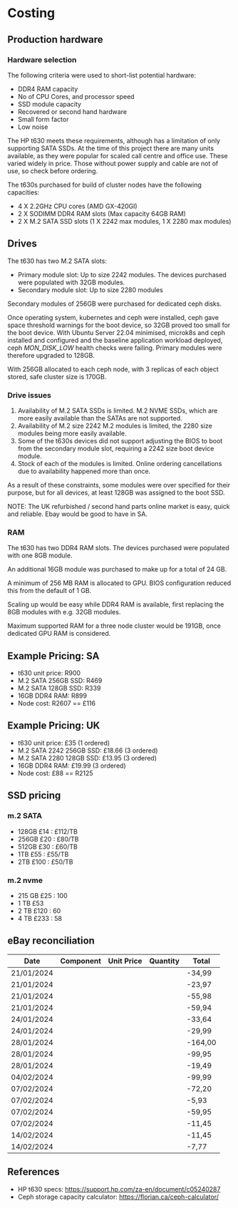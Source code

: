 # Costing

## Production hardware

### Hardware selection

The following criteria were used to short-list potential hardware:

- DDR4 RAM capacity
- No of CPU Cores, and processor speed
- SSD module capacity
- Recovered or second hand hardware
- Small form factor
- Low noise

The HP t630 meets these requirements, although has a limitation of only supporting SATA SSDs. At the time of this project there are many units available, as they were popular for scaled call centre and office use. These varied widely in price. Those without power supply and cable are not of use, so check before ordering.

The t630s purchased for build of cluster nodes have the following capacities:

- 4 X 2.2GHz CPU cores (AMD GX-420GI)
- 2 X SODIMM DDR4 RAM slots (Max capacity 64GB RAM)
- 2 X M.2 SATA SSD slots (1 X 2242 max modules, 1 X 2280 max modules)

## Drives

The t630 has two M.2 SATA slots:

- Primary module slot: Up to size 2242 modules. The devices purchased were populated with 32GB modules.
- Secondary module slot: Up to size 2280 modules

Secondary modules of 256GB were purchased for dedicated ceph disks.

Once operating system, kubernetes and ceph were installed, ceph gave space threshold warnings for the boot device, so 32GB proved too small for the boot device.  With Ubuntu Server 22.04 minimised, microk8s and ceph installed and configured and the baseline application workload deployed, ceph *MON_DISK_LOW* health checks were failing. Primary modules were therefore upgraded to 128GB.

With 256GB allocated to each ceph node, with 3 replicas of each object stored, safe cluster size is 170GB.

### Drive issues

1. Availability of M.2 SATA SSDs is limited. M.2 NVME SSDs, which are more easily available than the SATAs are not supported.
1. Availability of M.2 size 2242 M.2 modules is limited, the 2280 size modules being more easily available.
1. Some of the t630s devices did not support adjusting the BIOS to boot from the secondary module slot, requiring a 2242 size boot device module.
1. Stock of each of the modules is limited. Online ordering cancellations due to availability happened more than once.

As a result of these constraints, some modules were over specified for their purpose, but for all devices, at least 128GB was assigned to the boot SSD.

NOTE: The UK refurbished / second hand parts online market is easy, quick and reliable. Ebay would be good to have in SA.

### RAM

The t630 has two DDR4 RAM slots. The devices purchased were populated with one 8GB module.

An additional 16GB module was purchased to make up for a total of 24 GB.

A minimum of 256 MB RAM is allocated to GPU. BIOS configuration reduced this from the default of 1 GB.

Scaling up would be easy while DDR4 RAM is available, first replacing the 8GB modules with e.g. 32GB modules.

Maximum supported RAM for a three node cluster would be 191GB, once dedicated GPU RAM is considered.

## Example Pricing: SA

- t630 unit price: R900
- M.2 SATA 256GB SSD: R469
- M.2 SATA 128GB SSD: R339
- 16GB DDR4 RAM: R899
- Node cost: R2607 == £116

## Example Pricing: UK

- t630 unit price: £35 (1 ordered)
- M.2 SATA 2242 256GB SSD: £18.66 (3 ordered)
- M.2 SATA 2280 128GB SSD: £13.95 (3 ordered)
- 16GB DDR4 RAM: £19.99 (3 ordered)
- Node cost: £88 == R2125

## SSD pricing

### m.2 SATA

- 128GB £14 : £112/TB
- 256GB £20 : £80/TB
- 512GB £30 : £60/TB
- 1TB £55   : £55/TB
- 2TB £100  : £50/TB

### m.2 nvme

- 215 GB £25 : 100
- 1 TB £53
- 2 TB £120 : 60
- 4 TB £233 : 58

## eBay reconciliation

| Date       | Component | Unit Price | Quantity | Total |
|------------|-----------|------------|----------|-------|
| 21/01/2024 | | | | -34,99  |
| 21/01/2024 | | | | -23,97  |
| 21/01/2024 | | | | -55,98  |
| 21/01/2024 | | | | -59,94  |
| 24/01/2024 | | | | -33,64  |
| 24/01/2024 | | | | -29,99  |
| 28/01/2024 | | | | -164,00 |
| 28/01/2024 | | | | -99,95  |
| 28/01/2024 | | | | -19,49  |
| 04/02/2024 | | | | -99,99  |
| 07/02/2024 | | | | -72,20  |
| 07/02/2024 | | | | -5,93   |
| 07/02/2024 | | | | -59,95  |
| 07/02/2024 | | | | -11,45  |
| 14/02/2024 | | | | -11,45  |
| 14/02/2024 | | | | -7,77   |

## References

- HP t630 specs: <https://support.hp.com/za-en/document/c05240287>
- Ceph storage capacity calculator: <https://florian.ca/ceph-calculator/>
